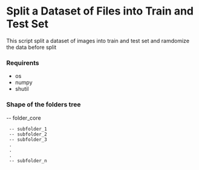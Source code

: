 # Split a Dataset of Files into Train and Test Set

This script split a dataset of images into train and test set and ramdomize the data before split

### Requirents 
* os
* numpy
* shutil

### Shape of the folders tree
-- folder_core

     -- subfolder_1
     -- subfolder_2
     -- subfolder_3
     .
     .
     .
     -- subfolder_n
